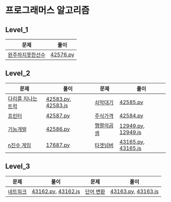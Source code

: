 # 프로그래머스 알고리즘

## Level_1

| 문제                                                         | 풀이                   |
| ------------------------------------------------------------ | ---------------------- |
| [완주하지못한선수](https://programmers.co.kr/learn/courses/30/lessons/42576?language=javascript) | [42576.py](./42576.py) |




## Level_2

| 문제                                                         | 풀이                                                         | 문제                                                         | 풀이                                                         |
| ------------------------------------------------------------ | ------------------------------------------------------------ | ------------------------------------------------------------ | ------------------------------------------------------------ |
| [다리를 지나는 트럭](https://programmers.co.kr/learn/courses/30/lessons/42583) | [42583.py](./level2/42583.py), [42583.js](./level2/42583.js) | [쇠막대기](https://programmers.co.kr/learn/courses/30/lessons/42585) | [42585.py](./level2/42585.py)                                |
| [프린터](https://programmers.co.kr/learn/courses/30/lessons/42587) | [42587.py](./level2/42587.py)                                | [주식가격](https://programmers.co.kr/learn/courses/30/lessons/42584) | [42584.py](./level2/42584.py)                                |
| [기능개발](https://programmers.co.kr/learn/courses/30/lessons/42586) | [42586.py](./level2/42586.py)                                | [행렬의곱셈](https://programmers.co.kr/learn/courses/30/lessons/12949) | [12949.py](./level2/12949.py), [12949.js](./level2/12949.js) |
| [n진수 게임](https://programmers.co.kr/learn/courses/30/lessons/17687) | [17687.py](./level2/17687.py)                                | [타겟넘버](https://programmers.co.kr/learn/courses/30/lessons/43165) | [43165.py](./level2/43165.py), [43165.js](./level2/43165.js) |



## Level_3

| 문제                                                         | 풀이                                                         | 문제                                                         | 풀이                                                         |
| ------------------------------------------------------------ | ------------------------------------------------------------ | ------------------------------------------------------------ | ------------------------------------------------------------ |
| [네트워크](https://programmers.co.kr/learn/courses/30/lessons/43162?language=python3) | [43162.py](./level3/43162.py), [43162.js](./level3/43162.js) | [단어 변환](https://programmers.co.kr/learn/courses/30/lessons/43163?language=python3) | [43163.py](./level3/43163.py), [43163.js](./level3/43163.js) |

